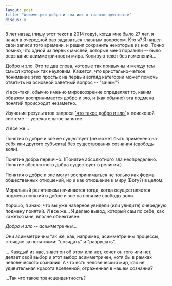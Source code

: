 ```yaml
---
layout: post
title: "Асимметрия добра и зла или о трансцендентности"
disqus: y
---
```

8 лет назад (пишу этот текст в 2014 году), когда мне было 27 лет, я начал в очередной раз задаваться
главным вопросом. Кто я? Я нашел свои записи того времени, и решил сохранить некоторые из них. Точно помню, что одной из первых мыслей, которые меня поразили -- было осознание асимметричности мира. Копирую текст без изменений... 

Добро и зло. Это те два слова, которые так привычны и между тем смысл 
которых так неуловим. Кажется, что кристально-четкое понимание этих 
простых на первый взгляд категорий может помочь ответить на основной 
заветный вопрос -- "зачем"?

И все-таки, обычно именно мировоззрение определяет то, каким образом 
воспринимается добро и зло, и (как обычно) эта подмена понятий происходит 
незаметно.

Изучение результатов запроса ['что такое добро и зло'](https://www.google.com/search?q=%D1%87%D1%82%D0%BE%20%D1%82%D0%B0%D0%BA%D0%BE%D0%B5%20%D0%B4%D0%BE%D0%B1%D1%80%D0%BE%20%D0%B8%20%D0%B7%D0%BB%D0%BE) к поисковой системе -- увлекательное занятие.

И все же...

Понятия о добре и зле не существует (не может быть применено на себя или 
другого субъекта) без существования сознания (свободы воли).

Понятие добра первично. (Понятие абсолютного зла неопределено. Понятие 
абсолютного добра существует в религии.)

Понятия о добре и зле могут восприниматься не только как форма общественных 
отношений, но и как отношение к миру (Богу?) в целом.

Моральный релятивизм начинается тогда, когда осуществляется подмена понятий 
о добре и зле на понятие свободы воли.

Хорошо, я знаю, что вы уже наверное увидели (или увидите) очередную подмену 
понятий. И все же... Я делаю вывод, который сам по себе, как кажется мне, 
вполне объективен:

*Добро и зло -- асимметричны...*

Они асимметричны так же, как, например, асимметричны процессы, стоящие 
за понятиями: "созидать" и "разрушать".

... Каждый из нас, знает он об этом или нет, хочет он того или нет, 
делает свой выбор и этот выбор асимметричен, хотя бы в рамках человеческого 
сознания. А что есть человеческий мир, как не удивительная красота 
вселенной, отраженная в нашем сознании?

...Так что такое трансцендентность?
